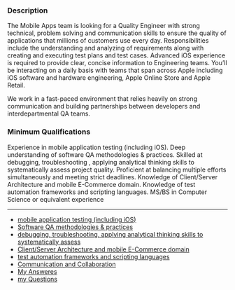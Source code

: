 ### Description
The Mobile Apps team is looking for a Quality Engineer with strong technical, problem solving and communication skills to ensure the quality of applications that millions of customers use every day. Responsibilities include the understanding and analyzing of requirements along with creating and executing test plans and test cases. Advanced iOS experience is required to provide clear, concise information to Engineering teams. You’ll be interacting on a daily basis with teams that span across Apple including iOS software and hardware engineering, Apple Online Store and Apple Retail.

We work in a fast-paced environment that relies heavily on strong communication and building partnerships between developers and interdepartmental QA teams.
### Minimum Qualifications
Experience in mobile application testing (including iOS).
Deep understanding of software QA methodologies & practices.
Skilled at debugging, troubleshooting , applying analytical thinking skills to systematically assess project quality.
Proficient at balancing multiple efforts simultaneously and meeting strict deadlines.
Knowledge of Client/Server Architecture and mobile E-Commerce domain.
Knowledge of test automation frameworks and scripting languages.
MS/BS in Computer Science or equivalent experience

---

* [mobile application testing (including iOS)](./02.html)
* [Software QA methodologies & practices](./03.html)
* [debugging, troubleshooting, applying analytical thinking skills to systematically assess](./04.html)
* [Client/Server Architecture and mobile E-Commerce domain](./05.html)
* [test automation frameworks and scripting languages](./interview/00.html)
* [Communication and Collaboration](./07.html)
* [My Answeres](./myanswers.html)
* [my Questions](./myquestions.html)
